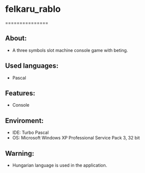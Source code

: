 # felkaru_rablo
===============


About:
------
- A three symbols slot machine console game with beting.


Used languages:
---------------
- Pascal


Features:
---------
- Console


Enviroment:
-----------
- IDE: Turbo Pascal
- OS: Microsoft Windows XP Professional Service Pack 3, 32 bit


Warning:
--------
- Hungarian language is used in the application.
